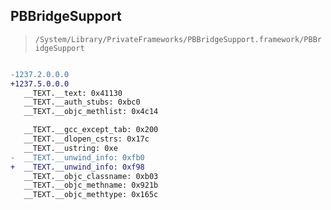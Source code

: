 ## PBBridgeSupport

> `/System/Library/PrivateFrameworks/PBBridgeSupport.framework/PBBridgeSupport`

```diff

-1237.2.0.0.0
+1237.5.0.0.0
   __TEXT.__text: 0x41130
   __TEXT.__auth_stubs: 0xbc0
   __TEXT.__objc_methlist: 0x4c14

   __TEXT.__gcc_except_tab: 0x200
   __TEXT.__dlopen_cstrs: 0x17c
   __TEXT.__ustring: 0xe
-  __TEXT.__unwind_info: 0xfb0
+  __TEXT.__unwind_info: 0xf98
   __TEXT.__objc_classname: 0xb03
   __TEXT.__objc_methname: 0x921b
   __TEXT.__objc_methtype: 0x165c

```

